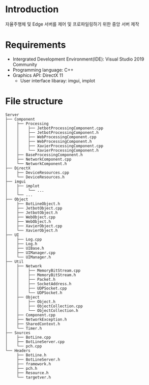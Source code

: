 # Introduction

자율주행체 및 Edge 서버를 제어 및 프로파일링하기 위한 중앙 서버 제작

# Requirements
- Intergrated Development Environment(IDE): Visual Studio 2019 Community
- Programming language: C++
- Graphics API: DirectX 11
	- User interface libaray: imgui, implot

# File structure
```
Server
├── Component
│    ├── Processing
│    │    ├── JetbotProcessingComponent.cpp
│    │    ├── JetbotProcessingComponent.h
│    │    ├── WebProcessingComponent.cpp
│    │    ├── WebProcessingComponent.h
│    │    ├── XavierProcessingComponent.cpp
│    │    └── XavierProcessingComponent.h
│    ├── BaseProcessingComponent.h
│    ├── NetworkComponent.cpp
│    └── NetworkComponent.h
├── DirectX
│    ├── DeviceResources.cpp
│    └── DeviceResources.h
├── imgui
│    ├── implot
│    │    └── ...
│    └── ...
├── Object
│    ├── BotLineObject.h
│    ├── JetbotObject.cpp
│    ├── JetbotObject.h
│    ├── WebObject.cpp
│    ├── WebObject.h
│    ├── XavierObject.cpp
│    └── XavierObject.h
├── UI
│    ├── Log.cpp
│    ├── Log.h
│    ├── UIBase.h
│    ├── UIManager.cpp
│    └── UIManager.h
├── Util
│    ├── Network
│    │    ├── MemoryBitStream.cpp
│    │    ├── MemoryBitStream.h
│    │    ├── Packet.h
│    │    ├── SocketAddress.h
│    │    ├── UDPSocket.cpp
│    │    └── UDPSocket.h
│    ├── Object
│    │    ├── Object.h
│    │    ├── ObjectCollection.cpp
│    │    └── ObjectCollection.h
│    ├── Component.cpp
│    ├── NetworkException.h
│    ├── SharedContext.h
│    └── Timer.h
├── Sources
│    ├── BotLine.cpp
│    ├── BotLineServer.cpp
│    └── pch.cpp
└── Headers
     ├── BotLine.h
     ├── BotLineServer.h
     ├── framework.h
     ├── pch.h
     ├── Resource.h
     └── targetver.h
```
